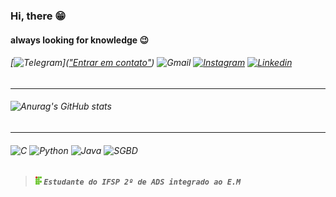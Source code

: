 ### Hi, there 😁
#### always looking for knowledge 😉
###### [![Telegram]( https://img.shields.io/badge/Telegram-2CA5E0?style=for-the-badge&logo=telegram&logoColor=white)](["Entrar em contato"](https://t.me/hdtorrad)) ![Gmail]( https://img.shields.io/badge/Gmail-D14836?style=for-the-badge&logo=gmail&logoColor=white) [![Instagram](https://img.shields.io/badge/Instagram-E4405F?style=for-the-badge&logo=instagram&logoColor=white)](https://www.instagram.com/um.daxxamitta/ "Fique a vontade para me contatar na dm") [![Linkedin](https://img.shields.io/badge/LinkedIn-0077B5?style=for-the-badge&logo=linkedin&logoColor=white)](https://www.aindaemproducao.com "Ainda em produção")
---
###### ![Anurag's GitHub stats](https://github-readme-stats.vercel.app/api?username=hdtorrad&show_icons=true&theme=tokyonight)
---
###### ![C]( https://img.shields.io/badge/C-00599C?style=for-the-badge&logo=c&logoColor=white) ![Python]( https://img.shields.io/badge/Python-14354C?style=for-the-badge&logo=python&logoColor=white) ![Java]( https://img.shields.io/badge/Java-ED8B00?style=for-the-badge&logo=java&logoColor=white) ![SGBD]( https://img.shields.io/badge/MySQL-005C84?style=for-the-badge&logo=mysql&logoColor=white) 

>##### <img src="IF.svg.png" alt="IF" width="10"/> `Estudante do IFSP 2º de ADS integrado ao E.M` 
